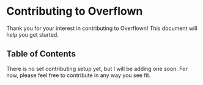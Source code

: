 # Contributing to Overflown

Thank you for your interest in contributing to Overflown! This document will help you get started.

## Table of Contents

There is no set contributing setup yet, but I will be adding one soon. For now, please feel free to contribute in any way you see fit.
